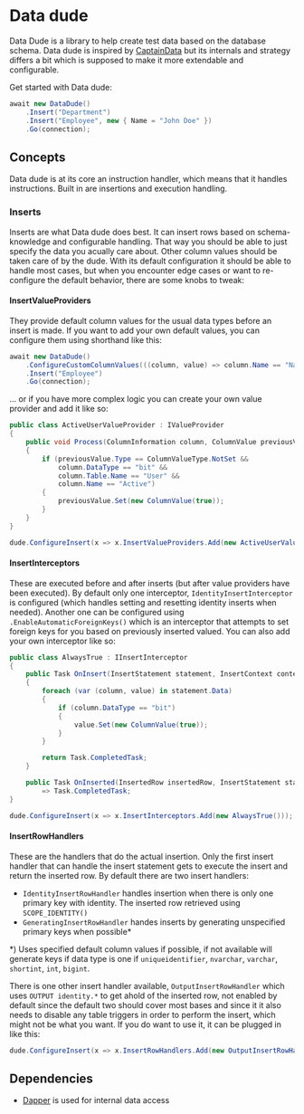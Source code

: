 # Data dude
Data Dude is a library to help create test data based on the database schema. Data dude is inspired by [CaptainData](https://github.com/mattiasnordqvist/Captain-Data) but its internals and strategy differs a bit which is supposed to make it more extendable and configurable.

Get started with Data dude:
```csharp
await new DataDude()
    .Insert("Department")
    .Insert("Employee", new { Name = "John Doe" })
    .Go(connection);
```

## Concepts
Data dude is at its core an instruction handler, which means that it handles instructions. Built in are insertions and execution handling.

### Inserts
Inserts are what Data dude does best. It can insert rows based on schema-knowledge and configurable handling. That way you should be able to just specify the data you acually care about. Other column values should be taken care of by the dude. With its default configuration it should be able to handle most cases, but when you encounter edge cases or want to re-configure the default behavior, there are some knobs to tweak:

#### InsertValueProviders
They provide default column values for the usual data types before an insert is made. If you want to add your own default values, you can configure them using shorthand like this:
```csharp
await new DataDude()
    .ConfigureCustomColumnValues(((column, value) => column.Name == "Name",  "Jane Doe"))
    .Insert("Employee")
    .Go(connection);
```
... or if you have more complex logic you can create your own value provider and add it like so:
```csharp
public class ActiveUserValueProvider : IValueProvider
{
    public void Process(ColumnInformation column, ColumnValue previousValue)
    {
        if (previousValue.Type == ColumnValueType.NotSet &&
            column.DataType == "bit" &&
            column.Table.Name == "User" &&
            column.Name == "Active")
        {
            previousValue.Set(new ColumnValue(true));
        }
    }
}

dude.ConfigureInsert(x => x.InsertValueProviders.Add(new ActiveUserValueProvider()));
```

#### InsertInterceptors
These are executed before and after inserts (but after value providers have been executed). By default only one interceptor, `IdentityInsertInterceptor` is configured (which handles setting and resetting identity inserts when needed). Another one can be configured using `.EnableAutomaticForeignKeys()` which is an interceptor that attempts to set foreign keys for you based on previously inserted valued. You can also add your own interceptor like so:
```csharp
public class AlwaysTrue : IInsertInterceptor
{
    public Task OnInsert(InsertStatement statement, InsertContext context, IDbConnection connection, IDbTransaction? transaction = null)
    {
        foreach (var (column, value) in statement.Data)
        {
            if (column.DataType == "bit")
            {
                value.Set(new ColumnValue(true));
            }
        }

        return Task.CompletedTask;
    }

    public Task OnInserted(InsertedRow insertedRow, InsertStatement statement, InsertContext context, IDbConnection connection, IDbTransaction? transaction = null)
        => Task.CompletedTask;
}

dude.ConfigureInsert(x => x.InsertInterceptors.Add(new AlwaysTrue()));
```

#### InsertRowHandlers
These are the handlers that do the actual insertion. Only the first insert handler that can handle the insert statement gets to execute the insert and return the inserted row. By default there are two insert handlers:
- `IdentityInsertRowHandler` handles insertion when there is only one primary key with identity. The inserted row retrieved using `SCOPE_IDENTITY()`
- `GeneratingInsertRowHandler` handes inserts by generating unspecified primary keys when possible*

*) Uses specified default column values if possible, if not available will generate keys if data type is one if `uniqueidentifier`, `nvarchar`, `varchar`, `shortint`, `int`, `bigint`.

There is one other insert handler available, `OutputInsertRowHandler` which uses `OUTPUT identity.*` to get ahold of the inserted row, not enabled by default since the default two should cover most bases and since it it also needs to disable any table triggers in order to perform the insert, which might not be what you want. If you do want to use it, it can be plugged in like this:
```csharp
dude.ConfigureInsert(x => x.InsertRowHandlers.Add(new OutputInsertRowHandler()));
```

## Dependencies
- [Dapper](https://github.com/StackExchange/Dapper) is used for internal data access
